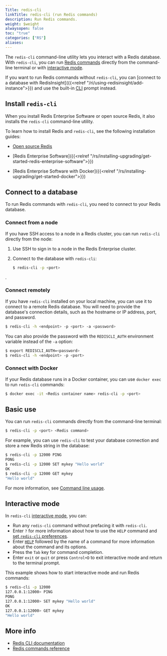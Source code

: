 ```yaml
---
Title: redis-cli
linkTitle: redis-cli (run Redis commands)
description: Run Redis commands.
weight: $weight
alwaysopen: false
toc: "true"
categories: ["RS"]
aliases: 
---
```


The `redis-cli` command-line utility lets you interact with a Redis database. With `redis-cli`, you can run [Redis commands](https://redis.io/commands/) directly from the command-line terminal or with [interactive mode](#interactive-mode).

If you want to run Redis commands without `redis-cli`, you can [connect to a database with RedisInsight]({{<relref "/ri/using-redisinsight/add-instance">}}) and use the built-in [CLI](https://redis.io/docs/stack/insight/#cli) prompt instead.

## Install `redis-cli`

When you install Redis Enterprise Software or open source Redis, it also installs the `redis-cli` command-line utility.

To learn how to install Redis and `redis-cli`, see the following installation guides:

- [Open source Redis](https://redis.io/docs/getting-started/installation/)

- [Redis Enterprise Software]({{<relref "/rs/installing-upgrading/get-started-redis-enterprise-software">}})

- [Redis Enterprise Software with Docker]({{<relref "/rs/installing-upgrading/get-started-docker">}})

## Connect to a database

To run Redis commands with `redis-cli`, you need to connect to your Redis database.

### Connect from a node

If you have SSH access to a node in a Redis cluster, you can run `redis-cli` directly from the node:

1. Use SSH to sign in to a node in the Redis Enterprise cluster.

1. Connect to the database with `redis-cli`:

    ```sh
    $ redis-cli -p <port>
    ```
.
### Connect remotely

If you have `redis-cli` installed on your local machine, you can use it to connect to a remote Redis database. You will need to provide the database's connection details, such as the hostname or IP address, port, and password.

```sh
$ redis-cli -h <endpoint> -p <port> -a <password>
```

You can also provide the password with the `REDISCLI_AUTH` environment variable instead of the `-a` option:

```sh
$ export REDISCLI_AUTH=<password>
$ redis-cli -h <endpoint> -p <port>
```

### Connect with Docker

If your Redis database runs in a Docker container, you can use `docker exec` to run `redis-cli` commands:

```sh
$ docker exec -it <Redis container name> redis-cli -p <port>
```

## Basic use

You can run `redis-cli` commands directly from the command-line terminal:

```sh
$ redis-cli -p <port> <Redis command>
```

For example, you can use `redis-cli` to test your database connection and store a new Redis string in the database:

```sh
$ redis-cli -p 12000 PING
PONG
$ redis-cli -p 12000 SET mykey "Hello world"
OK
$ redis-cli -p 12000 GET mykey              
"Hello world"
```

For more information, see [Command line usage](https://redis.io/docs/manual/cli/#command-line-usage).

## Interactive mode

In `redis-cli` [interactive mode](https://redis.io/docs/manual/cli/#interactive-mode), you can:

- Run any `redis-cli` command without prefacing it with `redis-cli`.
- Enter `?` for more information about how to use the `HELP` command and [set `redis-cli` preferences](https://redis.io/docs/manual/cli/#preferences).
- Enter [`HELP`](https://redis.io/docs/manual/cli/#showing-help-about-redis-commands) followed by the name of a command for more information about the command and its options.
- Press the `Tab` key for command completion.
- Enter `exit` or `quit` or press `Control+D` to exit interactive mode and return to the terminal prompt.

This example shows how to start interactive mode and run Redis commands:

```sh
$ redis-cli -p 12000
127.0.0.1:12000> PING
PONG
127.0.0.1:12000> SET mykey "Hello world"
OK
127.0.0.1:12000> GET mykey
"Hello world"
```

## More info

- [Redis CLI documentation](https://redis.io/docs/manual/cli/)
- [Redis commands reference](https://redis.io/commands/)

